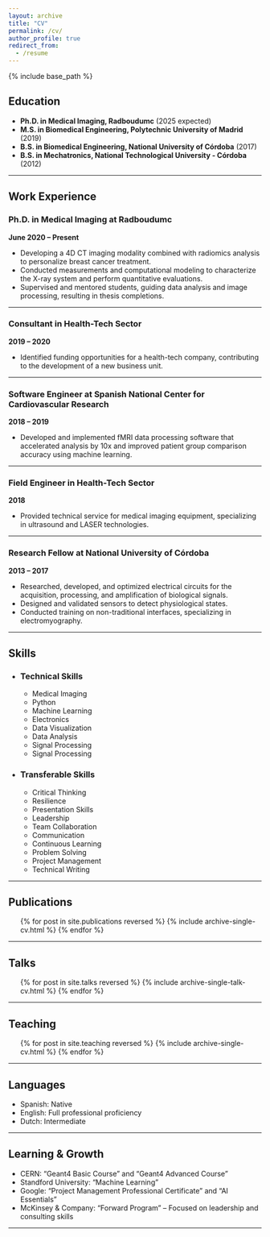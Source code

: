 ```yaml
---
layout: archive
title: "CV"
permalink: /cv/
author_profile: true
redirect_from:
  - /resume
---
```


{% include base_path %}

## Education

- **Ph.D. in Medical Imaging, Radboudumc** (2025 expected)  
- **M.S. in Biomedical Engineering, Polytechnic University of Madrid** (2019)  
- **B.S. in Biomedical Engineering, National University of Córdoba** (2017)  
- **B.S. in Mechatronics, National Technological University - Córdoba** (2012)

---

## Work Experience

### **Ph.D. in Medical Imaging at Radboudumc**  
**June 2020 – Present**  
- Developing a 4D CT imaging modality combined with radiomics analysis to personalize breast cancer treatment.  
- Conducted measurements and computational modeling to characterize the X-ray system and perform quantitative evaluations.  
- Supervised and mentored students, guiding data analysis and image processing, resulting in thesis completions.  

---

### **Consultant in Health-Tech Sector**  
**2019 – 2020**  
- Identified funding opportunities for a health-tech company, contributing to the development of a new business unit.  

---

### **Software Engineer at Spanish National Center for Cardiovascular Research**  
**2018 – 2019**  
- Developed and implemented fMRI data processing software that accelerated analysis by 10x and improved patient group comparison accuracy using machine learning.  

---

### **Field Engineer in Health-Tech Sector**  
**2018**  
- Provided technical service for medical imaging equipment, specializing in ultrasound and LASER technologies.  

---

### **Research Fellow at National University of Córdoba**  
**2013 – 2017**  
- Researched, developed, and optimized electrical circuits for the acquisition, processing, and amplification of biological signals.  
- Designed and validated sensors to detect physiological states.  
- Conducted training on non-traditional interfaces, specializing in electromyography.  

---

## Skills

* ### Technical Skills
  * Medical Imaging
  * Python
  * Machine Learning
  * Electronics
  * Data Visualization
  * Data Analysis
  * Signal Processing
  * Signal Processing
 
* ### Transferable Skills
  * Critical Thinking
  * Resilience
  * Presentation Skills
  * Leadership
  * Team Collaboration
  * Communication
  * Continuous Learning
  * Problem Solving
  * Project Management
  * Technical Writing 

---

## Publications

  <ul>{% for post in site.publications reversed %}
    {% include archive-single-cv.html %}
  {% endfor %}</ul>

---

## Talks

  <ul>{% for post in site.talks reversed %}
    {% include archive-single-talk-cv.html  %}
  {% endfor %}</ul>

---

## Teaching

  <ul>{% for post in site.teaching reversed %}
    {% include archive-single-cv.html %}
  {% endfor %}</ul>

---

## Languages

- Spanish: Native
- English: Full professional proficiency
- Dutch: Intermediate
  
---

## Learning & Growth

- CERN: “Geant4 Basic Course” and “Geant4 Advanced Course”
- Standford University: “Machine Learning”
- Google: “Project Management Professional Certificate” and “AI Essentials”
- McKinsey & Company: “Forward Program” – Focused on leadership and consulting skills
---
